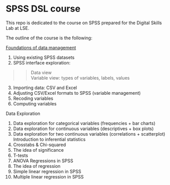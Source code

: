 # SPSS DSL course

This repo is dedicated to the course on SPSS prepared for the Digital Skills Lab at LSE.

The outline of the course is the following:

[Foundations of data management](./SPSS_md_1_chapter.md)
1. Using existing SPSS datasets
2. SPSS interface exploration:
>> Data view  
>> Variable view: types of variables, labels, values  
3. Importing data: CSV and Excel
4. Adjusting CSV/Excel formats to SPSS (variable management)
5. Recoding variables
6. Computing variables

Data Exploration  
1. Data exploration for categorical variables (frequencies + bar charts)
2. Data exploration for continuous variables (descriptives + box plots)
3. Data exploration for two continuous variables (correlations +
scatterplot)
Introduction to inferential statistics  
1. Crosstabs & Chi-squared
2. The idea of significance
3. T-tests
4. ANOVA
Regressions in SPSS  
1. The idea of regression
2. Simple linear regression in SPSS
3. Multiple linear regression in SPSS


